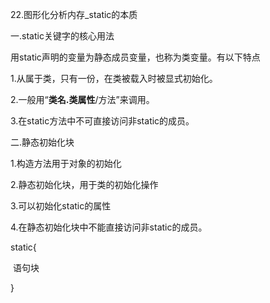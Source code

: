 22.图形化分析内存_static的本质



一.static关键字的核心用法

  用static声明的变量为静态成员变量，也称为类变量。有以下特点

  1.从属于类，只有一份，在类被载入时被显式初始化。

  2.一般用“**类名.类属性**/方法”来调用。

  3.在static方法中不可直接访问非static的成员。

二.静态初始化块

  1.构造方法用于对象的初始化

  2.静态初始化块，用于类的初始化操作

  3.可以初始化static的属性

  4.在静态初始化块中不能直接访问非static的成员。

static{

​                   语句块

}